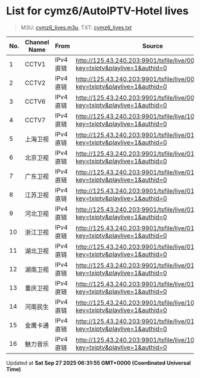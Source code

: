 # List for **cymz6/AutoIPTV-Hotel lives**

> M3U: [cymz6_lives.m3u](/cymz6_lives.m3u), TXT: [cymz6_lives.txt](/txt/cymz6_lives.txt)

| No. | Channel Name | From | Source |
| --- | ------------ | ---- | ------ |
| 1 | CCTV1 | IPv4 直链 | <http://125.43.240.203:9901/tsfile/live/0001_1.m3u8?key=txiptv&playlive=1&authid=0> |
| 2 | CCTV2 | IPv4 直链 | <http://125.43.240.203:9901/tsfile/live/0002_1.m3u8?key=txiptv&playlive=1&authid=0> |
| 3 | CCTV6 | IPv4 直链 | <http://125.43.240.203:9901/tsfile/live/0007_1.m3u8?key=txiptv&playlive=1&authid=0> |
| 4 | CCTV7 | IPv4 直链 | <http://125.43.240.203:9901/tsfile/live/1006_1.m3u8?key=txiptv&playlive=1&authid=0> |
| 5 | 上海卫视 | IPv4 直链 | <http://125.43.240.203:9901/tsfile/live/0107_2.m3u8?key=txiptv&playlive=1&authid=0> |
| 6 | 北京卫视 | IPv4 直链 | <http://125.43.240.203:9901/tsfile/live/0107_1.m3u8?key=txiptv&playlive=1&authid=0> |
| 7 | 广东卫视 | IPv4 直链 | <http://125.43.240.203:9901/tsfile/live/0125_1.m3u8?key=txiptv&playlive=1&authid=0> |
| 8 | 江苏卫视 | IPv4 直链 | <http://125.43.240.203:9901/tsfile/live/0127_1.m3u8?key=txiptv&playlive=1&authid=0> |
| 9 | 河北卫视 | IPv4 直链 | <http://125.43.240.203:9901/tsfile/live/0117_1.m3u8?key=txiptv&playlive=1&authid=0> |
| 10 | 浙江卫视 | IPv4 直链 | <http://125.43.240.203:9901/tsfile/live/0124_1.m3u8?key=txiptv&playlive=1&authid=0> |
| 11 | 湖北卫视 | IPv4 直链 | <http://125.43.240.203:9901/tsfile/live/0132_1.m3u8?key=txiptv&playlive=1&authid=0> |
| 12 | 湖南卫视 | IPv4 直链 | <http://125.43.240.203:9901/tsfile/live/0128_1.m3u8?key=txiptv&playlive=1&authid=0> |
| 13 | 重庆卫视 | IPv4 直链 | <http://125.43.240.203:9901/tsfile/live/0142_1.m3u8?key=txiptv&playlive=1&authid=0> |
| 14 | 河南民生 | IPv4 直链 | <http://125.43.240.203:9901/tsfile/live/1002_1.m3u8?key=txiptv&playlive=1&authid=0> |
| 15 | 金鹰卡通 | IPv4 直链 | <http://125.43.240.203:9901/tsfile/live/0136_1.m3u8?key=txiptv&playlive=1&authid=0> |
| 16 | 魅力音乐 | IPv4 直链 | <http://125.43.240.203:9901/tsfile/live/1000_1.m3u8?key=txiptv&playlive=1&authid=0> |

Updated at **Sat Sep 27 2025 06:31:55 GMT+0000 (Coordinated Universal Time)**
